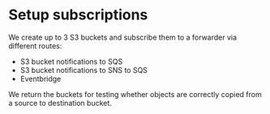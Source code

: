 # Setup subscriptions

We create up to 3 S3 buckets and subscribe them to a forwarder via different routes:

- S3 bucket notifications to SQS
- S3 bucket notifications to SNS to SQS
- Eventbridge

We return the buckets for testing whether objects are correctly copied from a source to destination bucket.
